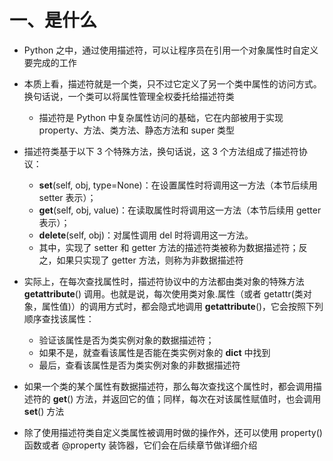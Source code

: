 # 一、是什么

- Python 之中，通过使用描述符，可以让程序员在引用一个对象属性时自定义要完成的工作
- 本质上看，描述符就是一个类，只不过它定义了另一个类中属性的访问方式。换句话说，一个类可以将属性管理全权委托给描述符类
  - 描述符是 Python 中复杂属性访问的基础，它在内部被用于实现 property、方法、类方法、静态方法和 super 类型
- 描述符类基于以下 3 个特殊方法，换句话说，这 3 个方法组成了描述符协议：
  - __set__(self, obj, type=None)：在设置属性时将调用这一方法（本节后续用 setter 表示）；
  - __get__(self, obj, value)：在读取属性时将调用这一方法（本节后续用 getter 表示）；
  - __delete__(self, obj)：对属性调用 del 时将调用这一方法。
  - 其中，实现了 setter 和 getter 方法的描述符类被称为数据描述符；反之，如果只实现了 getter 方法，则称为非数据描述符
- 实际上，在每次查找属性时，描述符协议中的方法都由类对象的特殊方法 __getattribute__() 调用。也就是说，每次使用类对象.属性（或者 getattr(类对象，属性值)）的调用方式时，都会隐式地调用 __getattribute__()，它会按照下列顺序查找该属性：
  - 验证该属性是否为类实例对象的数据描述符；
  - 如果不是，就查看该属性是否能在类实例对象的 __dict__ 中找到
  - 最后，查看该属性是否为类实例对象的非数据描述符
- 如果一个类的某个属性有数据描述符，那么每次查找这个属性时，都会调用描述符的 __get__() 方法，并返回它的值；同样，每次在对该属性赋值时，也会调用 __set__() 方法

- 除了使用描述符类自定义类属性被调用时做的操作外，还可以使用 property() 函数或者 @property 装饰器，它们会在后续章节做详细介绍